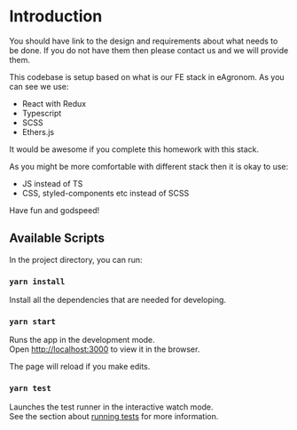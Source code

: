 # Introduction

You should have link to the design and requirements about what needs to be done.
If you do not have them then please contact us and we will provide them.

This codebase is setup based on what is our FE stack in eAgronom.
As you can see we use:

- React with Redux
- Typescript
- SCSS
- Ethers.js

It would be awesome if you complete this homework with this stack.

As you might be more comfortable with different stack then it is okay to use:

- JS instead of TS
- CSS, styled-components etc instead of SCSS

Have fun and godspeed!

## Available Scripts

In the project directory, you can run:

### `yarn install`

Install all the dependencies that are needed for developing.

### `yarn start`

Runs the app in the development mode.\
Open [http://localhost:3000](http://localhost:3000) to view it in the browser.

The page will reload if you make edits.

### `yarn test`

Launches the test runner in the interactive watch mode.\
See the section about [running tests](https://facebook.github.io/create-react-app/docs/running-tests) for more information.
